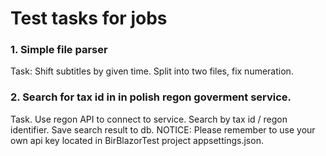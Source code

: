 # Test tasks for jobs

### 1. Simple file parser
Task: Shift subtitles by given time. Split into two files, fix numeration.

### 2. Search for tax id in in polish regon goverment service.
Task. Use regon API to connect to service. Search by tax id / regon identifier. Save search result to db. 
NOTICE: Please remember to use your own api key located in BirBlazorTest project appsettings.json.